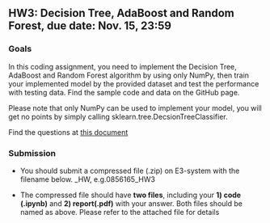 ## HW3: Decision Tree, AdaBoost and Random Forest, due date: Nov. 15, 23:59

### Goals

In this coding assignment, you need to implement the Decision Tree, AdaBoost and Random Forest algorithm by using only NumPy, then train your implemented model by the provided dataset and test the performance with testing data. Find the sample code and data on the GitHub page.

Please note that only NumPy can be used to implement your model, you will get no points by simply calling sklearn.tree.DecsionTreeClassifier. 

Find the questions at [this document](https://docs.google.com/document/d/1ODV5FtIIn6fXjExL6cF8UOsQ-ctu53jObOAjrcSmqfw/edit?usp=sharing)

### Submission
- You should submit a compressed file (.zip) on E3-system with the filename below.
<STUDENT-ID>_HW<NUMBER>, e.g.0856165_HW3

- The compressed file should have **two files**, including your **1) code (.ipynb)** and **2) report(.pdf)** with your answer. Both files should be named as above. Please refer to the attached file for details



